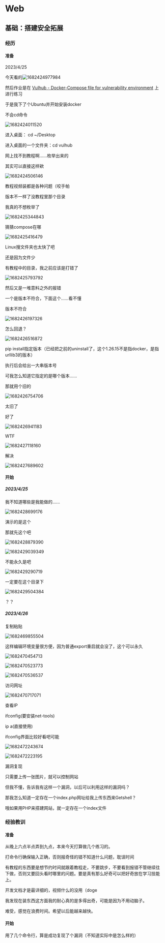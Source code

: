 # Web

## 基础：搭建安全拓展

### 经历

#### 准备

2023/4/25

今天看的![1682424977984](D:\learning\Learning_record\WEB\Web实战.assets\1682424977984.png)

然后作业是在 [Vulhub - Docker-Compose file for vulnerability environment](https://vulhub.org/#/docs/) 上进行练习

于是我下了个Ubuntu并开始安装docker



不会cd命令

![1682424011520](D:\learning\Learning_record\WEB\Web实战.assets\1682424011520.png)

进入桌面： cd ~/Desktop

进入桌面的一个文件夹：cd vulhub

网上找不到教程啊……枚举出来的

其实可以直接这样欸

![1682424506146](D:\learning\Learning_record\WEB\Web实战.assets\1682424506146.png)



教程视频装都是各种问题（咬手帕

版本不一样了没教程里那个目录

我真的不想枚举了

![1682425344843](D:\learning\Learning_record\WEB\Web实战.assets\1682425344843.png)

猜猜compose在哪

![1682425416479](D:\learning\Learning_record\WEB\Web实战.assets\1682425416479.png)

Linux搜文件夹也太快了吧

还是因为文件少



有教程中的目录，我之前应该是打错了

![1682425793792](D:\learning\Learning_record\WEB\Web实战.assets\1682425793792.png)

然后又是一堆意料之外的报错

一个是版本不符合，下面这个……看不懂



版本不符合

![1682426197326](D:\learning\Learning_record\WEB\Web实战.assets\1682426197326.png)

怎么回退？

![1682426516872](D:\learning\Learning_record\WEB\Web实战.assets\1682426516872.png)

pip install指定版本（已经把之前的uninstall了，这个1.26.15不是指docker，是指urllib3的版本）

执行后会给出一大串版本号

可我怎么知道它指定的是哪个版本……

那就用个旧的

![1682426754706](D:\learning\Learning_record\WEB\Web实战.assets\1682426754706.png)

太旧了

好了

![1682426941183](D:\learning\Learning_record\WEB\Web实战.assets\1682426941183.png)

WTF

![1682427118160](D:\learning\Learning_record\WEB\Web实战.assets\1682427118160.png)

解决

![1682427689602](D:\learning\Learning_record\WEB\Web实战.assets\1682427689602.png)

#### 开始

##### 2023/4/25

我不知道哪些是我能做的......

![1682428699176](D:\learning\Learning_record\WEB\Web实战.assets\1682428699176.png)

演示的是这个

那就先这个吧



![1682428879390](D:\learning\Learning_record\WEB\Web实战.assets\1682428879390-1682593667722.png)

![1682429039349](D:\learning\Learning_record\WEB\Web实战.assets\1682429039349.png)

不能永久是吧

![1682429290719](D:\learning\Learning_record\WEB\Web实战.assets\1682429290719.png)

一定要在这个目录下

![1682429504384](D:\learning\Learning_record\WEB\Web实战.assets\1682429504384.png)

？？

##### 2023/4/26

复制粘贴

![1682469855504](D:\learning\Learning_record\WEB\Web实战.assets\1682469855504.png)





这样编辑环境变量很方便，因为普通export重启就会没了，这个可以永久

![1682470454713](D:\learning\Learning_record\WEB\Web实战.assets\1682470454713.png)



![1682470523773](D:\learning\Learning_record\WEB\Web实战.assets\1682470523773.png)



![1682470536537](C:\Users\chexinn\AppData\Roaming\Typora\typora-user-images\1682470536537.png)



访问网址

![1682470717071](D:\learning\Learning_record\WEB\Web实战.assets\1682470717071.png)



查看IP

ifconfig(要安装net-tools)

ip a(直接使用)

ifconfig界面比较好看吧可能

![1682472243674](D:\learning\Learning_record\WEB\Web实战.assets\1682472243674.png)

![1682472223195](D:\learning\Learning_record\WEB\Web实战.assets\1682472223195.png)

漏洞复现

只需要上传一张图片，就可以控制网站



但我不懂，告诉我有这样一个漏洞，以后可以利用这样的漏洞吗？

那我怎么知道一定存在一个index.php网址给我上传东西来Getshell？

哦如果用PHP来搭建网站，就一定存在一个index文件

### 经验教训

#### 准备

从晚上六点半点弄到九点，本来今天打算做几个练习的。

打命令行确保输入正确，否则报奇怪的错不知道什么问题，耽误时间

有教程的东西要是想节约时间就跟着教程走，不要跳步，不要看到报错不管继续往下做，否则又要回头看时哪里的问题。要是真有那么好奇可以把好奇放在学习技能上。

开发文档才是最详细的，视频什么的没用（doge

我发现在装东西这方面我的耐心真的是多得出奇，可能是因为不用动脑子。

难受，感觉在浪费时间。希望以后能越来越快。

#### 开始

用了几个命令行，算是成功复现了个漏洞（不知道实际中是怎么样的）